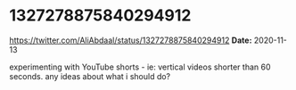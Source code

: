 # 1327278875840294912
https://twitter.com/AliAbdaal/status/1327278875840294912
**Date:** 2020-11-13

experimenting with YouTube shorts - ie: vertical videos shorter than 60 seconds. any ideas about what i should do?
